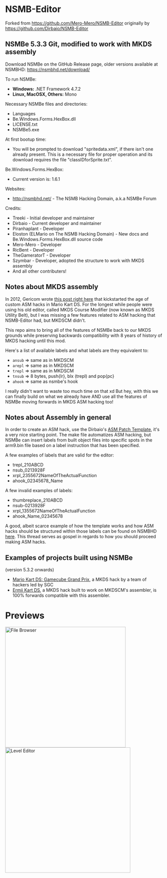 # NSMB-Editor
Forked from https://github.com/Mero-Mero/NSMB-Editor originally by https://github.com/Dirbaio/NSMB-Editor

NSMBe 5.3.3 Git, modified to work with MKDS assembly
-----------------
Download NSMBe on the GitHub Release page, older versions available at NSMBHD: https://nsmbhd.net/download/

To run NSMBe:
 - **Windows:** .NET Framework 4.7.2
 - **Linux, MacOSX, Others:** Mono

Necessary NSMBe files and directories:
 - Languages
 - Be.Windows.Forms.HexBox.dll
 - LICENSE.txt
 - NSMBe5.exe

At first bootup time:
 - You will be prompted to download "spritedata.xml", if there isn't one already present. This is a necessary file for proper operation and its download requires the file "classIDforSprite.txt".

Be.Windows.Forms.HexBox:
 - Current version is: 1.6.1

Websites:
 - http://nsmbhd.net/ - The NSMB Hacking Domain, a.k.a NSMBe Forum

Credits:
 - Treeki - Initial developer and maintainer
 - Dirbaio - Current developer and maintainer
 - Piranhaplant - Developer
 - Eloston (ELMario on The NSMB Hacking Domain) - New docs and Be.Windows.Forms.HexBox.dll source code
 - Mero-Mero - Developer
 - RicBent - Developer
 - TheGameratorT - Developer
 - Szymbar - Developer, adopted the structure to work with MKDS assembly
 - And all other contributers!

## Notes about MKDS assembly
In 2012, Gericom wrote [this post right here](https://nsmbhd.net/thread/1025-asm-hacking-project-template/?from=40#20201) that kickstarted the age of custom ASM hacks in Mario Kart DS. For the longest while people were using his old editor, called MKDS Course Modifier (now known as MKDS Utility Belt), but I was missing a few features related to ASM hacking that NSMB-Editor had, but MKDSCM didn't.

This repo aims to bring all of the features of NSMBe back to our MKDS grounds while preserving backwards compatibility with 8 years of history of MKDS hacking until this mod.

Here's a list of available labels and what labels are they equivalent to:
- `ansub` => same as in MKDSCM
- `arepl` => same as in MKDSCM
- `trepl` => same as in MKDSCM
- `tnsub` => 8 bytes, push{lr}, blx (trepl) and pop{pc}
- `ahook` => same as nsmbe's hook

I really didn't want to waste too much time on that xd
But hey, with this we can finally build on what we already have AND use all the features of NSMBe moving forwards in MKDS ASM hacking too!

## Notes about Assembly in general

In order to create an ASM hack, use the Dirbaio's [ASM Patch Template](https://github.com/Dirbaio/ASMPatchTemplate), it's a very nice starting point.
The make file automatizes ASM hacking, but NSMBe can insert labels from built object files into specific spots in the arm9.bin file based on a label instruction that has been specified.

A few examples of labels that are valid for the editor:
- trepl_210ABCD
- nsub_0213928F
- xrpl_2355672NameOfTheActualFunction
- ahook_02345678_Name

A few invalid examples of labels:
- thumbreplace_210ABCD
- nsub-0213928F
- xrpl_1355672NameOfTheActualFunction
- ahook_Name_02345678

A good, albeit scarce example of how the template works and how ASM hacks should be structured within those labels can be found on NSMBHD [here](https://nsmbhd.net/thread/1281-how-asm-hacks-are-setup-tutorial/). This thread serves as gospel in regards to how you should proceed making ASM hacks.

## Examples of projects built using NSMBe 

(version 5.3.2 onwards)
- [Mario Kart DS: Gamecube Grand Prix](https://gbatemp.net/threads/mario-kart-ds-gamecube-grand-prix.485283), a MKDS hack by a team of hackers led by SGC
- [Ermii Kart DS](https://gbatemp.net/threads/ermii-kart-ds-demo-available.428962/), a MKDS hack built to work on MKDSCM's assembler, is 100% forwards compatible with this assembler.

# Previews
<p align="left">
  <img src="https://raw.githubusercontent.com/TheGameratorT/NSMB-Editor/master/NSMBe5/Git_Prevs/filebrowser.png" width="385" title="File Browser">
 <img src="https://raw.githubusercontent.com/TheGameratorT/NSMB-Editor/master/NSMBe5/Git_Prevs/leveleditor.png" width="400" title="Level Editor">
</p>
